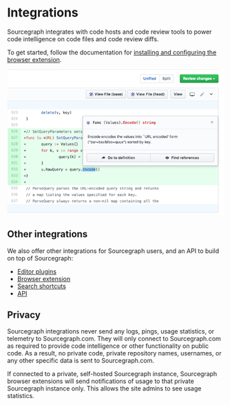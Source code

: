 # Integrations

Sourcegraph integrates with code hosts and code review tools to power code intelligence on code files and code review diffs.

To get started, follow the documentation for [installing and configuring the browser extension](/integration/browser_extension).

![GitHub pull request integration](img/GitHubDiff.png)

## Other integrations

We also offer other integrations for Sourcegraph users, and an API to build on top of Sourcegraph:

- [Editor plugins](/integration/editor)
- [Browser extension](/integration/browser_extension)
- [Search shortcuts](/integration/browser_search_engine)
- [API](/api/graphql)

## Privacy

Sourcegraph integrations never send any logs, pings, usage statistics, or telemetry to Sourcegraph.com. They will only connect to Sourcegraph.com as required to provide code intelligence or other functionality on public code. As a result, no private code, private repository names, usernames, or any other specific data is sent to Sourcegraph.com.

If connected to a private, self-hosted Sourcegraph instance, Sourcegraph browser extensions will send notifications of usage to that private Sourcegraph instance only. This allows the site admins to see usage statistics.
